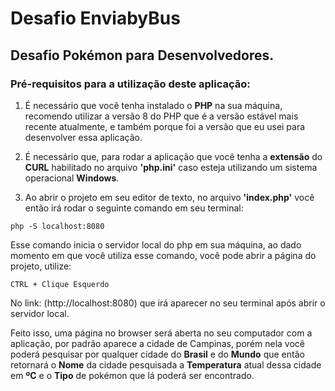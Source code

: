 # Desafio EnviabyBus

## Desafio Pokémon para Desenvolvedores.

### Pré-requisitos para a utilização deste aplicação:
1. É necessário que você tenha instalado o **PHP** na sua máquina, recomendo utilizar a versão 8 do PHP que é a versão estável mais recente atualmente, e também porque foi a versão que eu usei para desenvolver essa aplicação.

2. É necessário que, para rodar a aplicação que você tenha a **extensão** do **CURL** habilitado no arquivo **'php.ini'** caso esteja utilizando um sistema operacional **Windows**.

3. Ao abrir o projeto em seu editor de texto, no arquivo **'index.php'** você então irá rodar o seguinte comando em seu terminal:

```php -S localhost:8080```  

Esse comando inicia o servidor local do php em sua máquina, ao dado momento em que você utiliza esse comando, você pode abrir a página do projeto, utilize:

```CTRL + Clique Esquerdo  ```

No link: (http://localhost:8080) que irá aparecer no seu terminal após abrir o servidor local.

Feito isso, uma página no browser será aberta no seu computador com  a aplicação, por padrão aparece a cidade de Campinas, porém nela você poderá pesquisar por qualquer cidade do **Brasil** e do **Mundo** que então retornará o **Nome** da cidade pesquisada a **Temperatura** atual dessa cidade em **ºC** e o **Tipo** de pokémon que lá poderá ser encontrado.